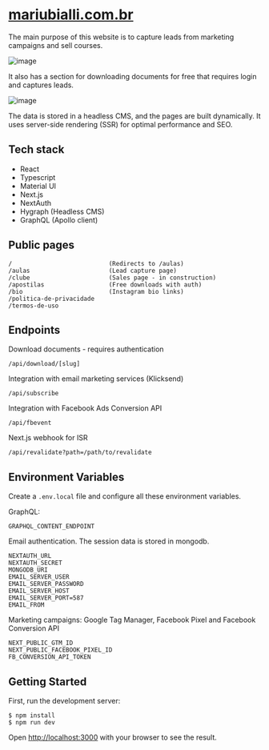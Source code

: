 # [mariubialli.com.br](https://mariubialli.com.br)

The main purpose of this website is to capture leads from marketing campaigns and sell courses.

![image](https://github.com/apbetioli/mariubialli/assets/2829329/0ef78419-335d-4a72-b9de-fd9f32fce4d6)

It also has a section for downloading documents for free that requires login and captures leads.

![image](https://github.com/apbetioli/mariubialli/assets/2829329/081bcb48-57f9-4ffc-9132-258bdaa1355a)

The data is stored in a headless CMS, and the pages are built dynamically.
It uses server-side rendering (SSR) for optimal performance and SEO.

## Tech stack

- React
- Typescript
- Material UI
- Next.js
- NextAuth
- Hygraph (Headless CMS)
- GraphQL (Apollo client)

## Public pages

```
/                           (Redirects to /aulas)
/aulas                      (Lead capture page)
/clube                      (Sales page - in construction)
/apostilas                  (Free downloads with auth)
/bio                        (Instagram bio links)
/politica-de-privacidade
/termos-de-uso
```

## Endpoints

Download documents - requires authentication

```
/api/download/[slug]
```

Integration with email marketing services (Klicksend)

```
/api/subscribe
```

Integration with Facebook Ads Conversion API

```
/api/fbevent
```

Next.js webhook for ISR

```
/api/revalidate?path=/path/to/revalidate
```

## Environment Variables

Create a `.env.local` file and configure all these environment variables.

GraphQL:

```
GRAPHQL_CONTENT_ENDPOINT
```

Email authentication. The session data is stored in mongodb.

```
NEXTAUTH_URL
NEXTAUTH_SECRET
MONGODB_URI
EMAIL_SERVER_USER
EMAIL_SERVER_PASSWORD
EMAIL_SERVER_HOST
EMAIL_SERVER_PORT=587
EMAIL_FROM
```

Marketing campaigns: Google Tag Manager, Facebook Pixel and Facebook Conversion API

```
NEXT_PUBLIC_GTM_ID
NEXT_PUBLIC_FACEBOOK_PIXEL_ID
FB_CONVERSION_API_TOKEN
```

## Getting Started

First, run the development server:

```
$ npm install
$ npm run dev
```

Open [http://localhost:3000](http://localhost:3000) with your browser to see the result.
